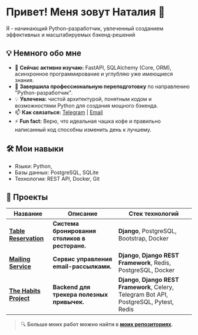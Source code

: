 # Привет! Меня зовут Наталия 👋

Я - начинающий Python-разработчик, увлеченный созданием эффективных и масштабируемых бэкенд-решений

## 💡 Немного обо мне
- 🌱 **Сейчас активно изучаю:** FastAPI, SQLAlchemy (Core, ORM), асинхронное программирование и углубляю уже имеющиеся знания.
- 💼 **Завершила профессиональную переподготовку** по направлению "Python-разработчик".
- 💡 **Увлечена:** чистой архитектурой, понятным кодом и возможностями Python для создания мощного бэкенда.
- 📫 **Как связаться:** [Telegram](https://t.me/NataliaYep) | [Email](mailto:epif97@mail.ru)
- ⚡ **Fun fact:** Верю, что идеальная чашка кофе и правильно написанный код способны изменить день к лучшему.


## 🛠 Мои навыки
- Языки: Python,
- Базы данных: PostgreSQL, SQLite
- Технологии: REST API, Docker, Git

## 📂 Проекты

Название | Описание | Стек технологий
-------- | ----------- | --------
[**Table Reservation**](https://github.com/Natalia-Epifanova/Table_reservation) | **Система бронирования столиков в ресторане.** | **Django**, PostgreSQL, Bootstrap, Docker
[**Mailing Service**](https://github.com/Natalia-Epifanova/mailing_service) | **Сервис управления email-рассылками.** | **Django**, **Django REST Framework**, Redis, PostgreSQL, Docker
[**The Habits Project**](https://github.com/Natalia-Epifanova/The_habits_project) | **Backend для трекера полезных привычек.** | **Django**, **Django REST Framework**, Celery, Telegram Bot API, PostgreSQL, Pytest, Redis

> 🔍 **Больше моих работ можно найти в [моих репозиториях](https://github.com/Natalia-Epifanova?tab=repositories).**
